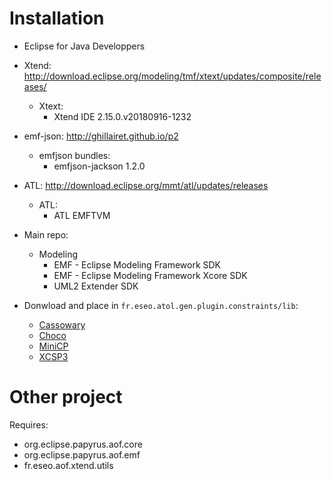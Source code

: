 # Installation

- Eclipse for Java Developpers
- Xtend: http://download.eclipse.org/modeling/tmf/xtext/updates/composite/releases/ 
    - Xtext:
        - Xtend IDE	2.15.0.v20180916-1232
- emf-json: http://ghillairet.github.io/p2
    - emfjson bundles:
        - emfjson-jackson	1.2.0
- ATL: http://download.eclipse.org/mmt/atl/updates/releases
    - ATL:
        - ATL EMFTVM
- Main repo:
    - Modeling
        - EMF - Eclipse Modeling Framework SDK
        - EMF - Eclipse Modeling Framework Xcore SDK 
        - UML2 Extender SDK

- Donwload and place in `fr.eseo.atol.gen.plugin.constraints/lib`:
    - [Cassowary](https://github.com/pybee/cassowary-java)
    - [Choco](https://github.com/chocoteam/choco-solver)
    - [MiniCP](https://bitbucket.org/minicp/minicp/src/master/)
    - [XCSP3](https://github.com/xcsp3team/XCSP3-Java-Tools)

# Other project

Requires:
- org.eclipse.papyrus.aof.core
- org.eclipse.papyrus.aof.emf
- fr.eseo.aof.xtend.utils


